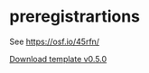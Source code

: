 # preregistrartions

See https://osf.io/45rfn/

[Download template v0.5.0](https://github.com/glandfried/preregistrations/releases/download/v0.5.0/OSF-Preregistration-Template.pdf)
